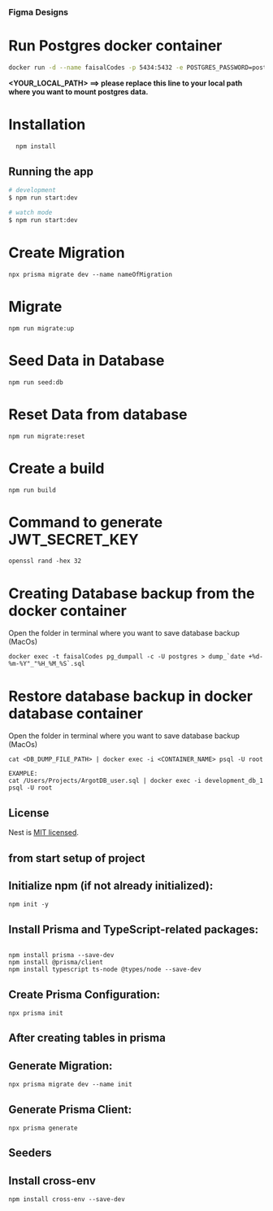 ### Figma Designs

<!-- [Figma Design](https://www.figma.com/file/TcW2XCgxHkH3PKxfcqJOb8/NodeExpressTypeSriptStarterKit?type=design&node-id=237-175703&mode=design&t=RmNSLvLazyMS6gxf-0) -->

# Run Postgres docker container

```bash
docker run -d --name faisalCodes -p 5434:5432 -e POSTGRES_PASSWORD=postgres -e PGDATA=/var/lib/postgresql/data/pgdata -v <YOUR_LOCAL_PATH>:/var/lib/postgresql/data postgres:15.1
```

<b> <YOUR_LOCAL_PATH> ==> please replace this line to your local path where you want to mount postgres data. </b>

# Installation

```bash
  npm install
```

## Running the app

```bash
# development
$ npm run start:dev

# watch mode
$ npm run start:dev
```

# Create Migration

```
npx prisma migrate dev --name nameOfMigration
```

# Migrate

```
npm run migrate:up
```

# Seed Data in Database

```
npm run seed:db
```

# Reset Data from database

```
npm run migrate:reset

```

# Create a build

```
npm run build

```

# Command to generate JWT_SECRET_KEY

```
openssl rand -hex 32

```

# Creating Database backup from the docker container

<p>Open the folder in terminal where you want to save database backup (MacOs)</p>

```
docker exec -t faisalCodes pg_dumpall -c -U postgres > dump_`date +%d-%m-%Y"_"%H_%M_%S`.sql
```

# Restore database backup in docker database container

<p>Open the folder in terminal where you want to save database backup (MacOs)</p>

```
cat <DB_DUMP_FILE_PATH> | docker exec -i <CONTAINER_NAME> psql -U root

EXAMPLE:
cat /Users/Projects/ArgotDB_user.sql | docker exec -i development_db_1 psql -U root
```

## License

Nest is [MIT licensed](LICENSE).

## from start setup of project

## Initialize npm (if not already initialized):

```
npm init -y

```

## Install Prisma and TypeScript-related packages:

```

npm install prisma --save-dev
npm install @prisma/client
npm install typescript ts-node @types/node --save-dev

```

## Create Prisma Configuration:

```
npx prisma init

```

## After creating tables in prisma

## Generate Migration:

```
npx prisma migrate dev --name init

```

## Generate Prisma Client:

```
npx prisma generate

```

## Seeders

## Install cross-env

```
npm install cross-env --save-dev

```
